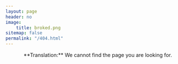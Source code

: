 ```yaml
---
layout: page
header: no
image:
    title: broked.png
sitemap: false
permalink: "/404.html"
---
```


<center>**Translation:** We cannot find the page you are looking for.</center>